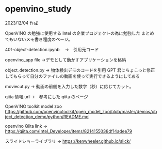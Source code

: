 # openvino_study

2023/12/04 作成

OpenVINO の勉強に使用する
Intel の企業プロジェクトの為に勉強した
まとめてもいないメモ書き程度のページ。

401-object-detection.ipynb 　->　引用元コード

openvino_app file ->デモとして動かすアプリケーションを格納

object_detection.py -> 物体検出デモのコードを引用
GPT 君にちょこっと修正してもらって自分のファイルの動画を使って実行できるようにしてある

moviecut.py -> 動画の前側を入力した数字（秒）に応じてカット。

qiita 情報.url ->　参考にした qiita のページ

OpenVINO toolkit model zoo https://github.com/openvinotoolkit/open_model_zoo/blob/master/demos/object_detection_demo/python/README.md

openvino Qiita link -> https://qiita.com/Intel_Developer/items/8214155038df14adee79

スライドショーライブラリ -> https://kenwheeler.github.io/slick/
